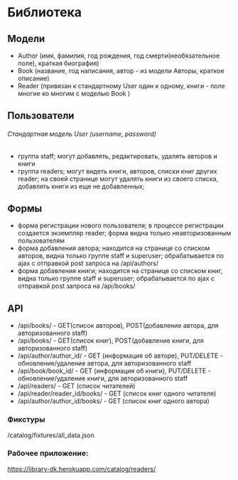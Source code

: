 # Библиотека
## Модели
- Author (имя, фамилия, год рождения, год смерти(необязательное поле), краткая биография)
- Book (название, год написания, автор - из модели Авторы, краткое описание)
- Reader (привязан к стандартному User один к одному, книги - поле многие ко многим с моделью Book )
## Пользователи
###### Стандартная модель User (username, password)
- группа staff; могут добавлять, редактировать, удалять авторов и книги
- группа readers; могут видеть книги, авторов, списки книг других reader; на своей странице могут удалять книги из своего списка, добавлять книги из еще не добавленных;
## Формы
- форма регистрации нового пользователя; в процессе регистрации создается экземпляр reader; форма видна только неавторизованным пользователям
- форма добавления автора; находится на странице со списком авторов, видна только группе staff и superuser; обрабатывается по ajax с отправкой post запроса на /api/authors/
- форма добавления книги; находится на странице со списком книг, видна только группе staff и superuser; обрабатывается по ajax с отправкой post запроса на /api/books/
## API
- /api/books/ - GET(список авторов), POST(добавление автора, для авторизованного staff)
- /api/books/ - GET(список книг), POST(добавление книги, для авторизованного staff)
- /api/author/author_id/ - GET (информация об авторе), PUT/DELETE - обновление/удаление автора, для авторизованного staff
- /api/book/book_id/ - GET (информация об книги), PUT/DELETE - обновление/удаление книги, для авторизованного staff
- /api/readers/ - GET (список читателей)
- /api/reader/reader_id/books/ - GET (список книг одного читателя)
- /api/author/author_id/books/ - GET (список книг одного автора)

### Фикстуры
/catalog/fixtures/all_data.json

### Рабочее приложение: 
https://library-dk.herokuapp.com/catalog/readers/

